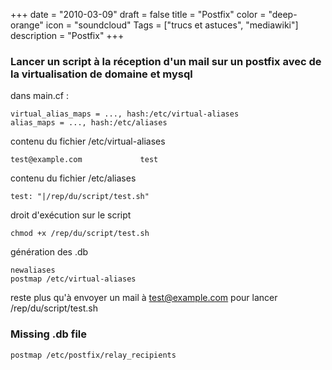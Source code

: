 +++
date = "2010-03-09"
draft = false
title = "Postfix"
color = "deep-orange"
icon = "soundcloud"
Tags = ["trucs et astuces", "mediawiki"]
description = "Postfix"
+++

### Lancer un script à la réception d'un mail sur un postfix avec de la virtualisation de domaine et mysql

dans main.cf :

    virtual_alias_maps = ..., hash:/etc/virtual-aliases
    alias_maps = ..., hash:/etc/aliases

contenu du fichier /etc/virtual-aliases

    test@example.com             test

contenu du fichier /etc/aliases

    test: "|/rep/du/script/test.sh"

droit d'exécution sur le script

    chmod +x /rep/du/script/test.sh

génération des .db

    newaliases
    postmap /etc/virtual-aliases

reste plus qu'à envoyer un mail à test@example.com pour lancer
/rep/du/script/test.sh

### Missing .db file

    postmap /etc/postfix/relay_recipients
